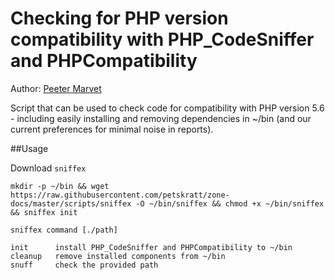 # Checking for PHP version compatibility with PHP_CodeSniffer and PHPCompatibility

Author: [Peeter Marvet](https://github.com/petskratt)

Script that can be used to check code for compatibility with PHP version 5.6 - including easily installing
and removing dependencies in ~/bin (and our current preferences for minimal noise in reports).

##Usage

Download `sniffex`

```shell script
mkdir -p ~/bin && wget https://raw.githubusercontent.com/petskratt/zone-docs/master/scripts/sniffex -O ~/bin/sniffex && chmod +x ~/bin/sniffex && sniffex init
```


```shell script
sniffex command [./path]

init      install PHP_CodeSniffer and PHPCompatibility to ~/bin
cleanup   remove installed components from ~/bin
snuff     check the provided path
```
